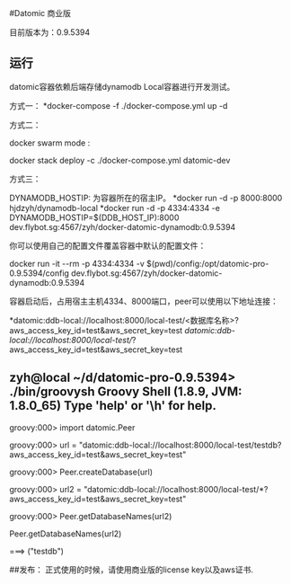 
#Datomic 商业版

目前版本为：0.9.5394

## 运行

datomic容器依赖后端存储dynamodb Local容器进行开发测试。

方式一：
*docker-compose -f ./docker-compose.yml up -d

方式二：

docker swarm mode :

docker stack deploy -c ./docker-compose.yml datomic-dev

方式三：

DYNAMODB_HOSTIP: 为容器所在的宿主IP。
*docker run -d  -p 8000:8000 hjdzyh/dynamodb-local
*docker run -d -p 4334:4334 -e DYNAMODB_HOSTIP=$(DDB_HOST_IP):8000 dev.flybot.sg:4567/zyh/docker-datomic-dynamodb:0.9.5394


你可以使用自己的配置文件覆盖容器中默认的配置文件：

docker run -it --rm -p 4334:4334 -v $(pwd)/config:/opt/datomic-pro-0.9.5394/config dev.flybot.sg:4567/zyh/docker-datomic-dynamodb:0.9.5394

容器启动后，占用宿主主机4334、8000端口，peer可以使用以下地址连接：

*datomic:ddb-local://localhost:8000/local-test/<数据库名称>?aws_access_key_id=test&aws_secret_key=test
*datomic:ddb-local://localhost:8000/local-test/*?aws_access_key_id=test&aws_secret_key=test

zyh@local ~/d/datomic-pro-0.9.5394> ./bin/groovysh
Groovy Shell (1.8.9, JVM: 1.8.0_65)
Type 'help' or '\h' for help.
------------------------------------------------------------------------------------------------------------------------------------------------------------------------------------------------------------
groovy:000> import datomic.Peer

groovy:000> url = "datomic:ddb-local://localhost:8000/local-test/testdb?aws_access_key_id=test&aws_secret_key=test"

groovy:000> Peer.createDatabase(url)

groovy:000> url2 = "datomic:ddb-local://localhost:8000/local-test/*?aws_access_key_id=test&aws_secret_key=test"

groovy:000> Peer.getDatabaseNames(url2)

Peer.getDatabaseNames(url2)

===> ("testdb")

##发布：
正式使用的时候，请使用商业版的license key以及aws证书.
